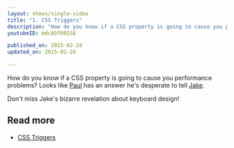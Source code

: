 ```yaml
---
layout: shows/single-video
title: "1. CSS Triggers"
description: "How do you know if a CSS property is going to cause you performance problems? Looks like Paul has an answer he's desperate to tell Jake."
youtubeID: mdcA5fR91S8

published_on: 2015-02-24
updated_on: 2015-02-24

---
```


How do you know if a CSS property is going to cause you performance problems? Looks like [Paul](https://twitter.com/aerotwist) has an answer he's desperate to tell [Jake](https://twitter.com/jaffathecake).

Don't miss Jake's bizarre revelation about keyboard design!

## Read more

* [CSS Triggers](http://csstriggers.com)
